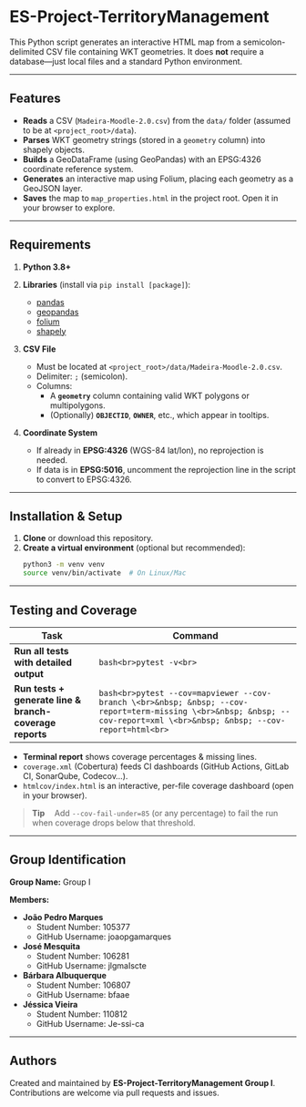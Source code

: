 # ES-Project-TerritoryManagement

This Python script generates an interactive HTML map from a semicolon-delimited CSV file containing WKT geometries. It does **not** require a database—just local files and a standard Python environment.

---

## Features

- **Reads** a CSV (`Madeira-Moodle-2.0.csv`) from the `data/` folder (assumed to be at `<project_root>/data`).
- **Parses** WKT geometry strings (stored in a `geometry` column) into shapely objects.
- **Builds** a GeoDataFrame (using GeoPandas) with an EPSG:4326 coordinate reference system.
- **Generates** an interactive map using Folium, placing each geometry as a GeoJSON layer.
- **Saves** the map to `map_properties.html` in the project root. Open it in your browser to explore.

---

## Requirements

1. **Python 3.8+**  
2. **Libraries** (install via `pip install [package]`):
   - [pandas](https://pandas.pydata.org/)  
   - [geopandas](https://geopandas.org/)  
   - [folium](https://python-visualization.github.io/folium/)  
   - [shapely](https://shapely.readthedocs.io/)  

3. **CSV File**  
   - Must be located at `<project_root>/data/Madeira-Moodle-2.0.csv`.
   - Delimiter: `;` (semicolon).
   - Columns:
     - A **`geometry`** column containing valid WKT polygons or multipolygons.
     - (Optionally) **`OBJECTID`**, **`OWNER`**, etc., which appear in tooltips.

4. **Coordinate System**  
   - If already in **EPSG:4326** (WGS-84 lat/lon), no reprojection is needed.
   - If data is in **EPSG:5016**, uncomment the reprojection line in the script to convert to EPSG:4326.

---

## Installation & Setup

1. **Clone** or download this repository.
2. **Create a virtual environment** (optional but recommended):
   ```bash
   python3 -m venv venv
   source venv/bin/activate  # On Linux/Mac

---

## Testing and Coverage

| Task | Command |
|------|---------|
| **Run all tests with detailed output** | ```bash<br>pytest -v<br>``` |
| **Run tests + generate line & branch-coverage reports** | ```bash<br>pytest --cov=mapviewer --cov-branch \<br>&nbsp; &nbsp; --cov-report=term-missing \<br>&nbsp; &nbsp; --cov-report=xml \<br>&nbsp; &nbsp; --cov-report=html<br>``` |

* **Terminal report** shows coverage percentages & missing lines.  
* `coverage.xml` (Cobertura) feeds CI dashboards (GitHub Actions, GitLab CI, SonarQube, Codecov…).  
* `htmlcov/index.html` is an interactive, per-file coverage dashboard (open in your browser).

> **Tip&nbsp;** Add `--cov-fail-under=85` (or any percentage) to fail the run when coverage drops below that threshold.

---

## Group Identification

**Group Name:** Group I

**Members:**
- **João Pedro Marques**
    - Student Number: 105377
    - GitHub Username: joaopgamarques
- **José Mesquita**
    - Student Number: 106281
    - GitHub Username: jlgmaIscte
- **Bárbara Albuquerque**
    - Student Number: 106807
    - GitHub Username: bfaae
- **Jéssica Vieira**
    - Student Number: 110812
    - GitHub Username: Je-ssi-ca

---

## Authors

Created and maintained by **ES-Project-TerritoryManagement Group I**.  
Contributions are welcome via pull requests and issues.
